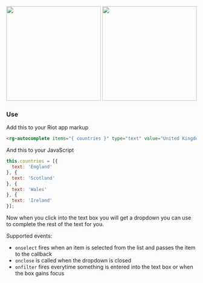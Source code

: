 <img src="https://raw.githubusercontent.com/RiotGear/rg-autocomplete/master/demo/img/example.png" width="250px" />
<img src="https://raw.githubusercontent.com/RiotGear/rg-autocomplete/master/demo/img/example2.png" width="250px" />

### Use

Add this to your Riot app markup

```html
<rg-autocomplete items="{ countries }" type="text" value="United Kingdom" placeholder="Enter a country name"></rg-autocomplete>
```

And this to your JavaScript


```javascript
this.countries = [{
  text: 'England'
}, {
  text: 'Scotland'
}, {
  text: 'Wales'
}, {
  text: 'Ireland'
}];
```

Now when you click into the text box you will get a dropdown you can use to complete the rest of the text for you.

Supported events:

- `onselect` fires when an item is selected from the list and passes the item to the callback
- `onclose` is called when the dropdown is closed
- `onfilter` fires everytime something is entered into the text box or when the box gains focus